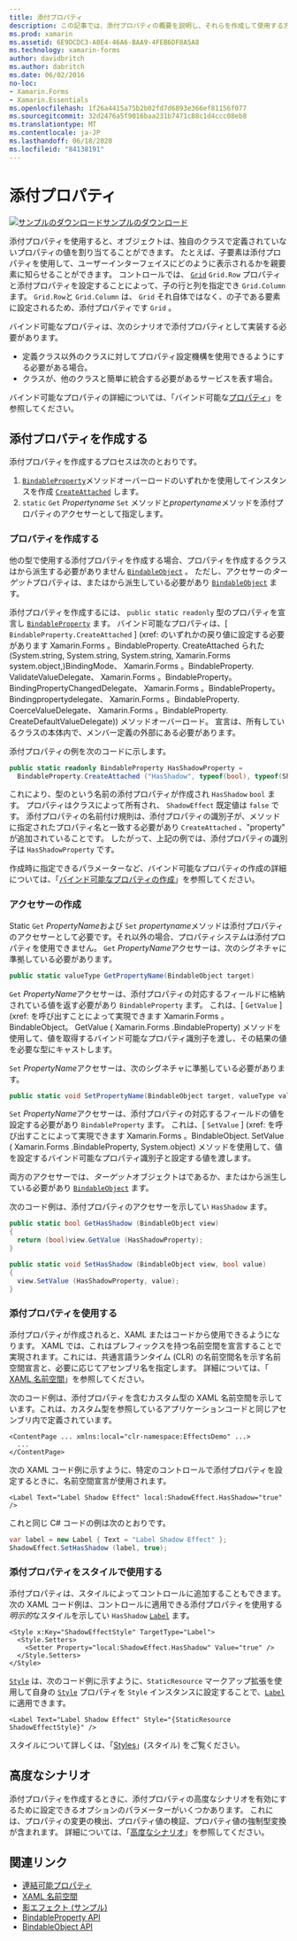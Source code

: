 ```yaml
---
title: 添付プロパティ
description: この記事では、添付プロパティの概要を説明し、それらを作成して使用する方法を示します。
ms.prod: xamarin
ms.assetid: 6E9DCDC3-A0E4-46A6-BAA9-4FEB6DF8A5A8
ms.technology: xamarin-forms
author: davidbritch
ms.author: dabritch
ms.date: 06/02/2016
no-loc:
- Xamarin.Forms
- Xamarin.Essentials
ms.openlocfilehash: 1f26a4415a75b2b02fd7d6893e366ef81156f077
ms.sourcegitcommit: 32d2476a5f9016baa231b7471c88c1d4ccc08eb8
ms.translationtype: MT
ms.contentlocale: ja-JP
ms.lasthandoff: 06/18/2020
ms.locfileid: "84138191"
---
```

# <a name="attached-properties"></a>添付プロパティ

[![サンプルのダウンロード](~/media/shared/download.png)サンプルのダウンロード](https://docs.microsoft.com/samples/xamarin/xamarin-forms-samples/effects-shadoweffect)


添付プロパティを使用すると、オブジェクトは、独自のクラスで定義されていないプロパティの値を割り当てることができます。 たとえば、子要素は添付プロパティを使用して、ユーザーインターフェイスにどのように表示されるかを親要素に知らせることができます。 コントロールでは、 [`Grid`](xref:Xamarin.Forms.Grid) `Grid.Row` プロパティと添付プロパティを設定することによって、子の行と列を指定でき `Grid.Column` ます。 `Grid.Row`と `Grid.Column` は、 `Grid` それ自体ではなく、の子である要素に設定されるため、添付プロパティです `Grid` 。

バインド可能なプロパティは、次のシナリオで添付プロパティとして実装する必要があります。

- 定義クラス以外のクラスに対してプロパティ設定機構を使用できるようにする必要がある場合。
- クラスが、他のクラスと簡単に統合する必要があるサービスを表す場合。

バインド可能なプロパティの詳細については、「バインド可能な[プロパティ](~/xamarin-forms/xaml/bindable-properties.md)」を参照してください。

## <a name="create-an-attached-property"></a>添付プロパティを作成する

添付プロパティを作成するプロセスは次のとおりです。

1. [`BindableProperty`](xref:Xamarin.Forms.BindableProperty)メソッドオーバーロードのいずれかを使用してインスタンスを作成 [`CreateAttached`](xref:Xamarin.Forms.BindableProperty.CreateAttached*) します。
1. `static` `Get` *Propertyname* `Set` メソッドと*propertyname*メソッドを添付プロパティのアクセサーとして指定します。

### <a name="create-a-property"></a>プロパティを作成する

他の型で使用する添付プロパティを作成する場合、プロパティを作成するクラスはから派生する必要がありません [`BindableObject`](xref:Xamarin.Forms.BindableObject) 。 ただし、アクセサーの*ターゲット*プロパティは、またはから派生している必要があり [`BindableObject`](xref:Xamarin.Forms.BindableObject) ます。

添付プロパティを作成するには、 `public static readonly` 型のプロパティを宣言し [`BindableProperty`](xref:Xamarin.Forms.BindableProperty) ます。 バインド可能なプロパティは、[ `BindableProperty.CreateAttached` ] (xref: のいずれかの戻り値に設定する必要があります Xamarin.Forms 。BindableProperty. CreateAttached られた (System.string, System.string, System.string, Xamarin.Forms system.object,)BindingMode、 Xamarin.Forms 。BindableProperty. ValidateValueDelegate、 Xamarin.Forms 。BindableProperty。 BindingPropertyChangedDelegate、 Xamarin.Forms 。BindableProperty。 Bindingpropertydelegate、 Xamarin.Forms 。BindableProperty. CoerceValueDelegate、 Xamarin.Forms 。BindableProperty. CreateDefaultValueDelegate)) メソッドオーバーロード。 宣言は、所有しているクラスの本体内で、メンバー定義の外部にある必要があります。

添付プロパティの例を次のコードに示します。

```csharp
public static readonly BindableProperty HasShadowProperty =
  BindableProperty.CreateAttached ("HasShadow", typeof(bool), typeof(ShadowEffect), false);
```

これにより、型のという名前の添付プロパティが作成され `HasShadow` `bool` ます。 プロパティはクラスによって所有され、 `ShadowEffect` 既定値は `false` です。 添付プロパティの名前付け規則は、添付プロパティの識別子が、メソッドに指定されたプロパティ名と一致する必要があり `CreateAttached` 、"property" が追加されていることです。 したがって、上記の例では、添付プロパティの識別子は `HasShadowProperty` です。

作成時に指定できるパラメーターなど、バインド可能なプロパティの作成の詳細については、「[バインド可能なプロパティの作成](~/xamarin-forms/xaml/bindable-properties.md#consume-a-bindable-property)」を参照してください。

### <a name="create-accessors"></a>アクセサーの作成

Static `Get` *PropertyName*および `Set` *propertyname*メソッドは添付プロパティのアクセサーとして必要です。それ以外の場合、プロパティシステムは添付プロパティを使用できません。 `Get` *PropertyName*アクセサーは、次のシグネチャに準拠している必要があります。

```csharp
public static valueType GetPropertyName(BindableObject target)
```

`Get` *PropertyName*アクセサーは、添付プロパティの対応するフィールドに格納されている値を返す必要があり `BindableProperty` ます。 これは、[ `GetValue` ] (xref: を呼び出すことによって実現できます Xamarin.Forms 。BindableObject。 GetValue ( Xamarin.Forms .BindableProperty) メソッドを使用して、値を取得するバインド可能なプロパティ識別子を渡し、その結果の値を必要な型にキャストします。

`Set` *PropertyName*アクセサーは、次のシグネチャに準拠している必要があります。

```csharp
public static void SetPropertyName(BindableObject target, valueType value)
```

`Set` *PropertyName*アクセサーは、添付プロパティの対応するフィールドの値を設定する必要があり `BindableProperty` ます。 これは、[ `SetValue` ] (xref: を呼び出すことによって実現できます Xamarin.Forms 。BindableObject. SetValue ( Xamarin.Forms .BindableProperty, System.object) メソッドを使用して、値を設定するバインド可能なプロパティ識別子と設定する値を渡します。

両方のアクセサーでは、*ターゲット*オブジェクトはであるか、またはから派生している必要があり [`BindableObject`](xref:Xamarin.Forms.BindableObject) ます。

次のコード例は、添付プロパティのアクセサーを示してい `HasShadow` ます。

```csharp
public static bool GetHasShadow (BindableObject view)
{
  return (bool)view.GetValue (HasShadowProperty);
}

public static void SetHasShadow (BindableObject view, bool value)
{
  view.SetValue (HasShadowProperty, value);
}
```

### <a name="consume-an-attached-property"></a>添付プロパティを使用する

添付プロパティが作成されると、XAML またはコードから使用できるようになります。 XAML では、これはプレフィックスを持つ名前空間を宣言することで実現されます。これには、共通言語ランタイム (CLR) の名前空間名を示す名前空間宣言と、必要に応じてアセンブリ名を指定します。 詳細については、「 [XAML 名前空間](~/xamarin-forms/xaml/namespaces.md)」を参照してください。

次のコード例は、添付プロパティを含むカスタム型の XAML 名前空間を示しています。これは、カスタム型を参照しているアプリケーションコードと同じアセンブリ内で定義されています。

```xaml
<ContentPage ... xmlns:local="clr-namespace:EffectsDemo" ...>
  ...
</ContentPage>
```

次の XAML コード例に示すように、特定のコントロールで添付プロパティを設定するときに、名前空間宣言が使用されます。

```xaml
<Label Text="Label Shadow Effect" local:ShadowEffect.HasShadow="true" />
```

これと同じ C# コードの例は次のとおりです。

```csharp
var label = new Label { Text = "Label Shadow Effect" };
ShadowEffect.SetHasShadow (label, true);
```

### <a name="consume-an-attached-property-with-a-style"></a>添付プロパティをスタイルで使用する

添付プロパティは、スタイルによってコントロールに追加することもできます。 次の XAML コード例は、コントロールに適用できる添付プロパティを使用する*明示的*なスタイルを示してい `HasShadow` [`Label`](xref:Xamarin.Forms.Label) ます。

```xaml
<Style x:Key="ShadowEffectStyle" TargetType="Label">
  <Style.Setters>
    <Setter Property="local:ShadowEffect.HasShadow" Value="true" />
  </Style.Setters>
</Style>
```

[`Style`](xref:Xamarin.Forms.Style) は、次のコード例に示すように、`StaticResource` マークアップ拡張を使用して自身の [`Style`](xref:Xamarin.Forms.NavigableElement.Style) プロパティを `Style` インスタンスに設定することで、[`Label`](xref:Xamarin.Forms.Label) に適用できます。

```xaml
<Label Text="Label Shadow Effect" Style="{StaticResource ShadowEffectStyle}" />
```

スタイルについて詳しくは、「[Styles](~/xamarin-forms/user-interface/styles/index.md)」(スタイル) をご覧ください。

## <a name="advanced-scenarios"></a>高度なシナリオ

添付プロパティを作成するときに、添付プロパティの高度なシナリオを有効にするために設定できるオプションのパラメーターがいくつかあります。 これには、プロパティの変更の検出、プロパティ値の検証、プロパティ値の強制型変換が含まれます。 詳細については、「[高度なシナリオ](~/xamarin-forms/xaml/bindable-properties.md#advanced-scenarios)」を参照してください。

## <a name="related-links"></a>関連リンク

- [連結可能プロパティ](~/xamarin-forms/xaml/bindable-properties.md)
- [XAML 名前空間](~/xamarin-forms/xaml/namespaces.md)
- [影エフェクト (サンプル)](https://docs.microsoft.com/samples/xamarin/xamarin-forms-samples/effects-shadoweffect)
- [BindableProperty API](xref:Xamarin.Forms.BindableProperty)
- [BindableObject API](xref:Xamarin.Forms.BindableObject)
